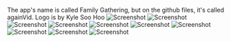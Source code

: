 The app's name is called Family Gathering, but on the github files, it's called againVid.
Logo is by Kyle Soo Hoo
![Screenshot](cmpm177Final.png)
![Screenshot](eight.png)
![Screenshot](five.png)
![Screenshot](four.png)
![Screenshot](nine.png)
![Screenshot](seven.png)
![Screenshot](six.png)
![Screenshot](ten.png)
![Screenshot](two.png)
![Screenshot](translation.png)
